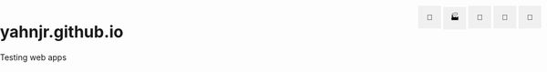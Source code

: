 # yahnjr.github.io
Testing web apps
<!DOCTYPE html>
<html>
<head>
    <meta charset="utf-8">
    <title>La Pine Map</title>
    <meta name="viewport" content="width=device-width, initial-scale=1.0">
    <link href="https://api.mapbox.com/mapbox-gl-js/v3.2.0/mapbox-gl.css" rel="stylesheet">
    <script src="https://api.mapbox.com/mapbox-gl-js/v3.2.0/mapbox-gl.js"></script>
    <style>
        body {
            margin: 0;
            padding: 0;
        }
        #map {
            position: absolute;
            top: 0;
            bottom: 0;
            width: 100%;
        }
        .type-buttons {
            position: absolute;
            top: 10px;
            right: 10px;
            z-index: 1;
        }
        .type-button {
            width: 40px;
            height: 40px;
            background-color: #f0f0f0;
            border: none;
            cursor: pointer;
            display: flex;
            justify-content: center;
            align-items: center;
            transition: background-color 0.3s ease; /* Add transition effect */
        }
        .type-button:hover {
            background-color: #ddd;
        }
        .selected {
            background-color: #333; /* Darken the selected button */
            color: #fff; /* Set text color to white */
        }
        /* Tooltip container */
        .tooltip {
            position: relative;
            display: inline-block;
        }
        /* Tooltip text */
        .tooltip .tooltiptext {
            visibility: hidden;
            width: 120px;
            background-color: black;
            color: #fff;
            text-align: center;
            border-radius: 6px;
            padding: 5px 0;
            /* Position the tooltip */
            position: absolute;
            z-index: 1;
            bottom: 100%;
            left: 50%;
            margin-left: -60px;
        }
        /* Show the tooltip text when you mouse over the tooltip container */
        .tooltip:hover .tooltiptext {
            visibility: visible;
        }
    </style>
</head>
<body>
<div id="map"></div>
<div class="type-buttons">
    <div class="tooltip"><button class="type-button" onclick="setType('Housing')">🏡<span class="tooltiptext">Housing</span></button></div>
    <div class="tooltip"><button class="type-button" onclick="setType('Infrastructure')">🏭<span class="tooltiptext">Infrastructure</span></button></div>
    <div class="tooltip"><button class="type-button" onclick="setType('Transportation')">🚎<span class="tooltiptext">Transportation</span></button></div>
    <div class="tooltip"><button class="type-button" onclick="setType('Employment')">💼<span class="tooltiptext">Employment</span></button></div>
    <div class="tooltip"><button class="type-button" onclick="setType('Parks & Nature')">🌳<span class="tooltiptext">Parks & Nature</span></button></div>
</div>
<script>
    mapboxgl.accessToken = 'pk.eyJ1IjoiaWFubWFoZXIzaiIsImEiOiJjbHRnM2g3Mmgwdm50MmpxcjNiaHppcGF0In0.EDCKHSTyRqogqjRVwC5pJA';

    const map = new mapboxgl.Map({
        container: 'map',
        style: 'mapbox://styles/ianmaher3j/cltxk9cdn01ij01r53gz169jm',
        center: [-121.50527954101562, 43.66847610473633],
        zoom: 12,
        doubleClickZoom: false // Disable zoom on double click
    });

    let selectedType = 'Housing'; // Default type

    function setType(type) {
        selectedType = type;

        // Remove 'selected' class from all buttons
        document.querySelectorAll('.type-button').forEach(button => {
            button.classList.remove('selected');
        });

        // Add 'selected' class to the clicked button
        document.querySelector(`[onclick="setType('${type}')"]`).classList.add('selected');
    }

    map.on('dblclick', (e) => {
        const comment = prompt('Add a short comment (maximum 250 characters):');
        if (comment === null || comment.trim() === '') {
            return;
        }

        // Create a marker at the clicked location with the selected type
        const marker = new mapboxgl.Marker({
            color: getMarkerColor(selectedType),
        })
            .setLngLat(e.lngLat)
            .setPopup(new mapboxgl.Popup().setHTML(`<strong>${selectedType}</strong><br>${comment}`))
            .addTo(map);
    });

    function getMarkerColor(type) {
        switch (type) {
            case 'Housing':
                return '#FF5733'; // Orange
            case 'Infrastructure':
                return '#3498DB'; // Blue
            case 'Transportation':
                return '#FB7105'; // Orange
            case 'Employment':
                return '#800080'; // Purple
            case 'Parks & Nature':
                return '#00FF00'; // Bright Green
            default:
                return '#000'; // Default black
        }
    }
</script>
</body>
</html>






